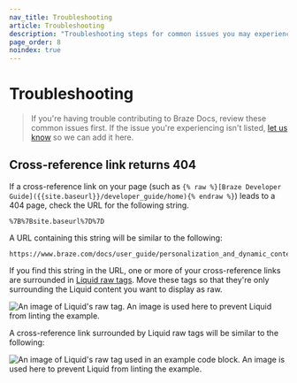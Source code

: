 ```yaml
---
nav_title: Troubleshooting
article: Troubleshooting
description: "Troubleshooting steps for common issues you may experience while contributing to Braze Docs."
page_order: 8
noindex: true
---
```


# Troubleshooting

> If you're having trouble contributing to Braze Docs, review these common issues first. If the issue you're experiencing isn't listed, [let us know](https://github.com/braze-inc/braze-docs/issues/new?assignees=&labels=issue&projects=&template=report_an_issue.md&title=) so we can add it here.

## Cross-reference link returns 404

If a cross-reference link on your page (such as `{% raw %}[Braze Developer Guide]({{site.baseurl}}/developer_guide/home){% endraw %}`) leads to a 404 page, check the URL for the following string.

```plaintext
%7B%7Bsite.baseurl%7D%7D
```

A URL containing this string will be similar to the following:

```plaintext
https://www.braze.com/docs/user_guide/personalization_and_dynamic_content/connected_content/%7B%7Bsite.baseurl%7D%7D/user_guide/administrative/app_settings/message_activity_log_tab
```

If you find this string in the URL, one or more of your cross-reference links are surrounded in [Liquid raw tags](https://shopify.dev/docs/api/liquid/tags/raw). Move these tags so that they're only surrounding the Liquid content you want to display as raw.

![An image of Liquid's raw tag. An image is used here to prevent Liquid from linting the example.]()

A cross-reference link surrounded by Liquid raw tags will be similar to the following:

![An image of Liquid's raw tag used in an example code block. An image is used here to prevent Liquid from linting the example.]()
